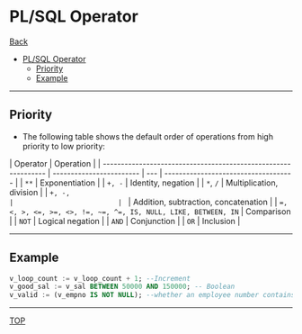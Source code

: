 # PL/SQL Operator

[Back](./index.md)

- [PL/SQL Operator](#plsql-operator)
  - [Priority](#priority)
  - [Example](#example)

---

## Priority

- The following table shows the default order of operations from high priority to low priority:

| Operator                                                       | Operation                |
| -------------------------------------------------------------- | ------------------------ | --- | ------------------------------------ |
| `**`                                                           | Exponentiation           |
| `+, -`                                                         | Identity, negation       |
| `*`, `/`                                                       | Multiplication, division |
| `+, -,                                                         |                          | `   | Addition, subtraction, concatenation |
| `=, <, >, <=, >=, <>, !=, ~=, ^=, IS, NULL, LIKE, BETWEEN, IN` | Comparison               |
| `NOT`                                                          | Logical negation         |
| `AND`                                                          | Conjunction              |
| `OR`                                                           | Inclusion                |

---

## Example

```sql
v_loop_count := v_loop_count + 1; --Increment
v_good_sal := v_sal BETWEEN 50000 AND 150000; -- Boolean
v_valid := (v_empno IS NOT NULL); --whether an employee number contains a value.
```

---

[TOP](#plsql-operator)
